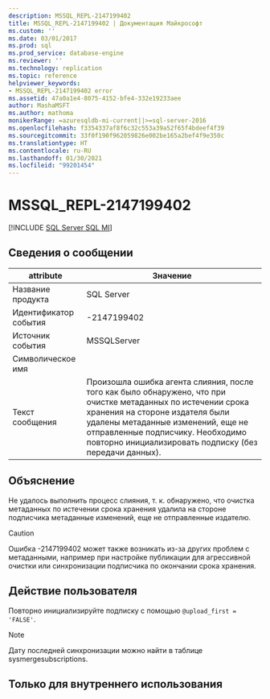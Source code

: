 ```yaml
---
description: MSSQL_REPL-2147199402
title: MSSQL_REPL-2147199402 | Документация Майкрософт
ms.custom: ''
ms.date: 03/01/2017
ms.prod: sql
ms.prod_service: database-engine
ms.reviewer: ''
ms.technology: replication
ms.topic: reference
helpviewer_keywords:
- MSSQL_REPL-2147199402 error
ms.assetid: 47a0a1e4-8075-4152-bfe4-332e19233aee
author: MashaMSFT
ms.author: mathoma
monikerRange: =azuresqldb-mi-current||>=sql-server-2016
ms.openlocfilehash: f3354337af8f6c32c553a39a52f65f4bdeef4f39
ms.sourcegitcommit: 33f0f190f962059826e002be165a2bef4f9e350c
ms.translationtype: HT
ms.contentlocale: ru-RU
ms.lasthandoff: 01/30/2021
ms.locfileid: "99201454"
---
```

# <a name="mssql_repl-2147199402"></a>MSSQL_REPL-2147199402
[!INCLUDE [SQL Server SQL MI](../../includes/applies-to-version/sql-asdbmi.md)]
    
## <a name="message-details"></a>Сведения о сообщении  
  
|attribute|Значение|  
|-|-|  
|Название продукта|SQL Server|  
|Идентификатор события|-2147199402|  
|Источник события|MSSQLServer|  
|Символическое имя||  
|Текст сообщения|Произошла ошибка агента слияния, после того как было обнаружено, что при очистке метаданных по истечении срока хранения на стороне издателя были удалены метаданные изменений, еще не отправленные подписчику. Необходимо повторно инициализировать подписку (без передачи данных).|  
  
## <a name="explanation"></a>Объяснение  
 Не удалось выполнить процесс слияния, т. к. обнаружено, что очистка метаданных по истечении срока хранения удалила на стороне подписчика метаданные изменений, еще не отправленные издателю.  
  
> [!CAUTION]  
>  Ошибка -2147199402 может также возникать из-за других проблем с метаданными, например при настройке публикации для агрессивной очистки или синхронизации подписчика по окончании срока хранения.  
  
## <a name="user-action"></a>Действие пользователя  
 Повторно инициализируйте подписку с помощью `@upload_first = 'FALSE'`.  
  
> [!NOTE]  
>  Дату последней синхронизации можно найти в таблице sysmergesubscriptions.  
  
## <a name="internal-only"></a>Только для внутреннего использования  
  
